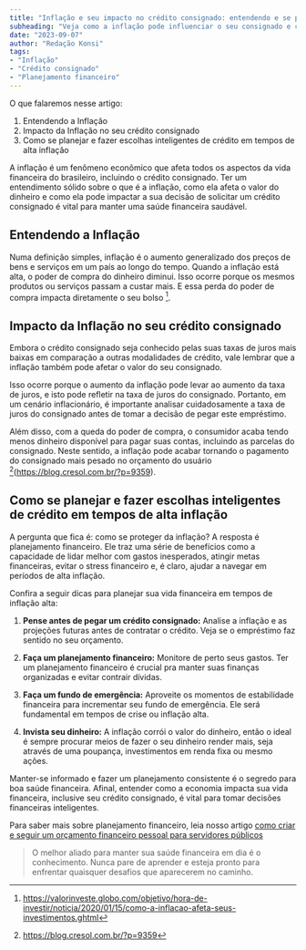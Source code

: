```yaml
---
title: "Inflação e seu impacto no crédito consignado: entendendo e se planejando"
subheading: "Veja como a inflação pode influenciar o seu consignado e como se precaver."
date: "2023-09-07"
author: "Redação Konsi"
tags:
- "Inflação"
- "Crédito consignado"
- "Planejamento financeiro"
---
```


O que falaremos nesse artigo:

1. Entendendo a Inflação
2. Impacto da Inflação no seu crédito consignado
3. Como se planejar e fazer escolhas inteligentes de crédito em tempos de alta inflação

A inflação é um fenômeno econômico que afeta todos os aspectos da vida financeira do brasileiro, incluindo o crédito consignado. Ter um entendimento sólido sobre o que é a inflação, como ela afeta o valor do dinheiro e como ela pode impactar a sua decisão de solicitar um crédito consignado é vital para manter uma saúde financeira saudável.

## Entendendo a Inflação

Numa definição simples, inflação é o aumento generalizado dos preços de bens e serviços em um país ao longo do tempo. Quando a inflação está alta, o poder de compra do dinheiro diminui. Isso ocorre porque os mesmos produtos ou serviços passam a custar mais. E essa perda do poder de compra impacta diretamente o seu bolso [^1^].

## Impacto da Inflação no seu crédito consignado

Embora o crédito consignado seja conhecido pelas suas taxas de juros mais baixas em comparação a outras modalidades de crédito, vale lembrar que a inflação também pode afetar o valor do seu consignado. 

Isso ocorre porque o aumento da inflação pode levar ao aumento da taxa de juros, e isto pode refletir na taxa de juros do consignado. Portanto, em um cenário inflacionário, é importante analisar cuidadosamente a taxa de juros do consignado antes de tomar a decisão de pegar este empréstimo.

Além disso, com a queda do poder de compra, o consumidor acaba tendo menos dinheiro disponível para pagar suas contas, incluindo as parcelas do consignado. Neste sentido, a inflação pode acabar tornando o pagamento do consignado mais pesado no orçamento do usuário [^2^](https://blog.cresol.com.br/?p=9359).

## Como se planejar e fazer escolhas inteligentes de crédito em tempos de alta inflação

A pergunta que fica é: como se proteger da inflação? A resposta é planejamento financeiro. Ele traz uma série de benefícios como a capacidade de lidar melhor com gastos inesperados, atingir metas financeiras, evitar o stress financeiro e, é claro, ajudar a navegar em períodos de alta inflação.

Confira a seguir dicas para planejar sua vida financeira em tempos de inflação alta:

1. **Pense antes de pegar um crédito consignado:** Analise a inflação e as projeções futuras antes de contratar o crédito. Veja se o empréstimo faz sentido no seu orçamento.

2. **Faça um planejamento financeiro:** Monitore de perto seus gastos. Ter um planejamento financeiro é crucial pra manter suas finanças organizadas e evitar contrair dívidas.

3. **Faça um fundo de emergência:** Aproveite os momentos de estabilidade financeira para incrementar seu fundo de emergência. Ele será fundamental em tempos de crise ou inflação alta.

4. **Invista seu dinheiro:** A inflação corrói o valor do dinheiro, então o ideal é sempre procurar meios de fazer o seu dinheiro render mais, seja através de uma poupança, investimentos em renda fixa ou mesmo ações.

Manter-se informado e fazer um planejamento consistente é o segredo para boa saúde financeira. Afinal, entender como a economia impacta sua vida financeira, inclusive seu crédito consignado, é vital para tomar decisões financeiras inteligentes.

Para saber mais sobre planejamento financeiro, leia nosso artigo [como criar e seguir um orçamento financeiro pessoal para servidores públicos](https://www.konsi.com.br/post/como-criar-e-seguir-um-orcamento-financeiro-pessoal-para-servidores-publicos)

> O melhor aliado para manter sua saúde financeira em dia é o conhecimento. Nunca pare de aprender e esteja pronto para enfrentar quaisquer desafios que aparecerem no caminho.

[^1^]: https://valorinveste.globo.com/objetivo/hora-de-investir/noticia/2020/01/15/como-a-inflacao-afeta-seus-investimentos.ghtml
[^2^]: https://blog.cresol.com.br/?p=9359
